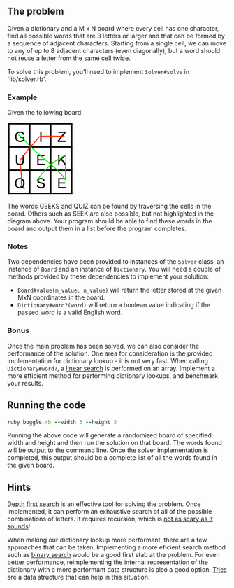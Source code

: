 ## The problem

Given a dictionary and a M x N board where every cell has one character, find all possible words that are 3 letters or larger and that can be formed by a sequence of adjacent characters. Starting from a single cell, we can move to any of up to 8 adjacent characters (even diagonally), but a word should not reuse a letter from the same cell twice.

To solve this problem, you'll need to implement `Solver#solve` in `lib/solver.rb'. 

### Example
Given the following board:

![board](https://github.com/ctrombley/word_game/raw/master/board.png)

The words GEEKS and QUIZ can be found by traversing the cells in the board.  Others such as SEEK are also possible, but not highlighted in the diagram above. Your program should be able to find these words in the board and output them in a list before the program completes.

### Notes
Two dependencies have been provided to instances of the `Solver` class, an instance of `Board` and an instance of `Dictionary`.  You will need a couple of methods provided by these dependencies to implement your solution:

* `Board#value(m_value, n_value)` will return the letter stored at the given MxN coordinates in the board.
* `Dictionary#word?(word)` will return a boolean value indicating if the passed word is a valid English word.

### Bonus
Once the main problem has been solved, we can also consider the performance of the solution.  One area for consideration is the provided implementation for dictionary lookup - it is not very fast.  When calling `Dictionary#word?`, a [linear search](https://www.studytonight.com/data-structures/linear-search-algorithm) is performed on an array.  Implement a more efficient method for performing dictionary lookups, and benchmark your results.

## Running the code
```ruby
ruby boggle.rb --width 3 --height 3
```

Running the above code will generate a randomized board of specified width and height and then run the solution on that board.  The words found will be output to the command line.  Once the solver implementation is completed, this output should be a complete list of all the words found in the given board.

## Hints
[Depth first search](https://medium.com/basecs/deep-dive-through-a-graph-dfs-traversal-8177df5d0f13) is an effective tool for solving the problem.  Once implemented, it can perform an exhaustive search of all of the possible combinations of letters.  It requires recursion, which is [not as scary as it sounds](https://medium.freecodecamp.org/recursion-is-not-hard-858a48830d83)!

When making our dictionary lookup more performant, there are a few approaches that can be taken.   Implementing a more eficient search method such as [binary search](https://www.studytonight.com/data-structures/binary-search-algorithm) would be a good first stab at the problem.  For even better performance, reimplementing the internal representation of the dictionary with a more performant data structure is also a good option. [Tries](https://medium.com/basecs/trying-to-understand-tries-3ec6bede0014) are a data structure that can help in this situation.
